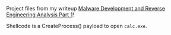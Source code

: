 Project files from my writeup [Malware Development and Reverse Engineering Analysis Part 1](https://0xect0.github.io/2024-08-30-maldev-re-p1/)!

Shellcode is a CreateProcess() payload to open `calc.exe`.

